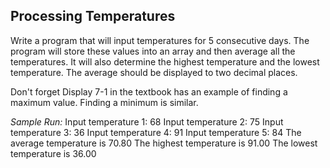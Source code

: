 ## Processing Temperatures

Write a program that will input temperatures for 5 consecutive days. The program will store these values into an array and then average all the temperatures. It will also determine the highest temperature and the lowest temperature. The average should be displayed to two decimal places.

Don't forget Display 7-1 in the textbook has an example of finding a maximum value. Finding a minimum is similar.

_Sample Run:_
Input temperature 1:
68
Input temperature 2:
75
Input temperature 3:
36
Input temperature 4:
91
Input temperature 5:
84
The average temperature is 70.80
The highest temperature is 91.00
The lowest temperature is 36.00